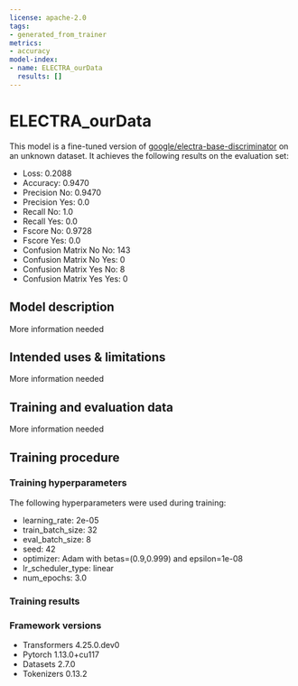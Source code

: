 ```yaml
---
license: apache-2.0
tags:
- generated_from_trainer
metrics:
- accuracy
model-index:
- name: ELECTRA_ourData
  results: []
---
```


<!-- This model card has been generated automatically according to the information the Trainer had access to. You
should probably proofread and complete it, then remove this comment. -->

# ELECTRA_ourData

This model is a fine-tuned version of [google/electra-base-discriminator](https://huggingface.co/google/electra-base-discriminator) on an unknown dataset.
It achieves the following results on the evaluation set:
- Loss: 0.2088
- Accuracy: 0.9470
- Precision No: 0.9470
- Precision Yes: 0.0
- Recall No: 1.0
- Recall Yes: 0.0
- Fscore No: 0.9728
- Fscore Yes: 0.0
- Confusion Matrix No No: 143
- Confusion Matrix No Yes: 0
- Confusion Matrix Yes No: 8
- Confusion Matrix Yes Yes: 0

## Model description

More information needed

## Intended uses & limitations

More information needed

## Training and evaluation data

More information needed

## Training procedure

### Training hyperparameters

The following hyperparameters were used during training:
- learning_rate: 2e-05
- train_batch_size: 32
- eval_batch_size: 8
- seed: 42
- optimizer: Adam with betas=(0.9,0.999) and epsilon=1e-08
- lr_scheduler_type: linear
- num_epochs: 3.0

### Training results



### Framework versions

- Transformers 4.25.0.dev0
- Pytorch 1.13.0+cu117
- Datasets 2.7.0
- Tokenizers 0.13.2
